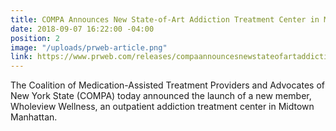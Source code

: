 ```yaml
---
title: COMPA Announces New State-of-Art Addiction Treatment Center in Midtown Manhattan
date: 2018-09-07 16:22:00 -04:00
position: 2
image: "/uploads/prweb-article.png"
link: https://www.prweb.com/releases/compaannouncesnewstateofartaddictiontreatmentcenterinmidtown_manhattan/prweb15822234.htm
---
```


The Coalition of Medication-Assisted Treatment Providers and Advocates of New York State (COMPA) today announced the launch of a new member, Wholeview Wellness, an outpatient addiction treatment center in Midtown Manhattan.
